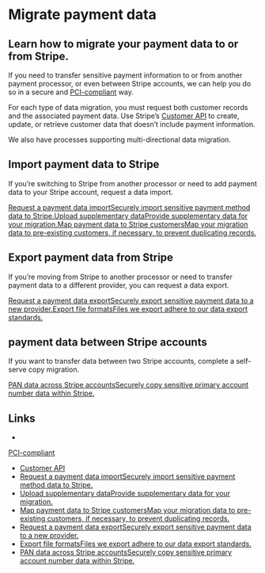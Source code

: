 # Migrate payment data

## Learn how to migrate your payment data to or from Stripe.

If you need to transfer sensitive payment information to or from another payment
processor, or even between Stripe accounts, we can help you do so in a secure
and
[PCI-compliant](https://docs.stripe.com/security/guide#validating-pci-compliance)
way.

For each type of data migration, you must request both customer records and the
associated payment data. Use Stripe’s [Customer
API](https://docs.stripe.com/api/customers) to create, update, or retrieve
customer data that doesn’t include payment information.

We also have processes supporting multi-directional data migration.

## Import payment data to Stripe

If you’re switching to Stripe from another processor or need to add payment data
to your Stripe account, request a data import.

[Request a payment data importSecurely import sensitive payment method data to
Stripe.](https://docs.stripe.com/get-started/data-migrations/pan-import)[Upload
supplementary dataProvide supplementary data for your
migration.](https://docs.stripe.com/get-started/data-migrations/supplementary-data)[Map
payment data to Stripe customersMap your migration data to pre-existing
customers, if necessary, to prevent duplicating
records.](https://docs.stripe.com/get-started/data-migrations/map-payment-data)
## Export payment data from Stripe

If you’re moving from Stripe to another processor or need to transfer payment
data to a different provider, you can request a data export.

[Request a payment data exportSecurely export sensitive payment data to a new
provider.](https://docs.stripe.com/get-started/data-migrations/pan-export)[Export
file formatsFiles we export adhere to our data export
standards.](https://docs.stripe.com/get-started/data-migrations/export-file-formats)
## payment data between Stripe accounts

If you want to transfer data between two Stripe accounts, complete a self-serve
copy migration.

[ PAN data across Stripe accountsSecurely copy sensitive primary account
number data within
Stripe.](https://docs.stripe.com/get-started/data-migrations/pan-copy-self-serve)

## Links

-
[PCI-compliant](https://docs.stripe.com/security/guide#validating-pci-compliance)
- [Customer API](https://docs.stripe.com/api/customers)
- [Request a payment data importSecurely import sensitive payment method data to
Stripe.](https://docs.stripe.com/get-started/data-migrations/pan-import)
- [Upload supplementary dataProvide supplementary data for your
migration.](https://docs.stripe.com/get-started/data-migrations/supplementary-data)
- [Map payment data to Stripe customersMap your migration data to pre-existing
customers, if necessary, to prevent duplicating
records.](https://docs.stripe.com/get-started/data-migrations/map-payment-data)
- [Request a payment data exportSecurely export sensitive payment data to a new
provider.](https://docs.stripe.com/get-started/data-migrations/pan-export)
- [Export file formatsFiles we export adhere to our data export
standards.](https://docs.stripe.com/get-started/data-migrations/export-file-formats)
- [ PAN data across Stripe accountsSecurely copy sensitive primary account
number data within
Stripe.](https://docs.stripe.com/get-started/data-migrations/pan-copy-self-serve)